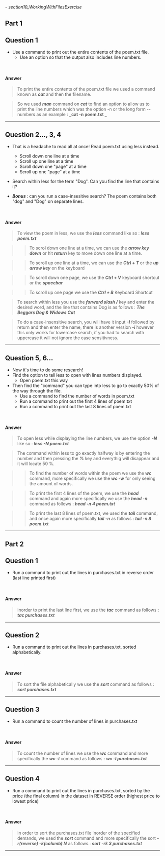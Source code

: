 ###### - section10_WorkingWithFilesExercise

## Part 1
## Question 1

* Use a command to print out the entire contents of the poem.txt file. 
    * Use an option so that the output also includes line numbers.

<br>

#### Answer

> To print the entire contents of the poem.txt file we used a command known as **_cat_** and then the filename.

> So we used **_man_** command on **_cat_** to find an option to allow us to print the line numbers which was the option -n or the long form --numbers as an example : **_cat -n poem.txt _**

---

## Question 2..., 3, 4

* That is a headache to read all at once! Read poem.txt using less instead. 
    * Scroll down one line at a time
    * Scroll up one line at a time
    * Scroll down one "page" at a time
    * Scroll up one "page" at a time
* Search within less for the term "Dog".  Can you find the line that contains it?

* **_Bonus_** : can you run a case-insesitive search?  The poem contains both "dog" and "Dog" on separate lines.

<br>

#### Answer

> To view the poem in less, we use the **_less_** command like so : **_less poem.txt_**

>> To scrol down one line at a time, we can use the **_arrow key down_** or hit **_return_** key to move down one line at a time.

>> To scroll up one line at a time, we can use the **_Ctrl + T_** or the **_up arrow key_** on the keyboard

>> To scroll down one page, we use the **_Ctrl + V_** keyboard shortcut or the **_spacebar_**

>> To scroll up one page we use the **_Ctrl + B_** Keyboard Shortcut

> To search within less you use the **_forward  slash /_** key and enter the desired word, and the line that contains Dog is as follows : **_The Beggars Dog & Widows Cat_**

> To do a case-insensitive search, you will have it input **_-I_** followed by return and then enter the name, there is another version **_-i_** however this only works for lowercase search, if you had to search with uppercase it will not ignore the case sensitivness.

---

## Question 5, 6...

* Now it's time to do some research! 
* Find the option to tell less to open with lines numbers displayed. 
    * Open poem.txt this way
* Then find the "command" you can type into less to go to exactly 50% of the way through the file.
    * Use a command to find the number of words in poem.txt
    * Run a command to print out the first 4 lines of poem.txt
    * Run a command to print out the last 8 lines of poem.txt

<br>

#### Answer

> To open less while displaying the line numbers, we use the option **_-N_** like so : **_less -N poem.txt_**

> The command within less to go exactly halfway is by entering the number and then pressing the **_%_** key and everythig will disappear and it will locate 50 %.

>> To find the number of words within the poem we use the **_wc_** command, more specifically we use the **_wc -w_** for only seeing the amount of words.

>> To print the first 4 lines of the poem, we use the **_head_** command and again more specifically we use the **_head -n_** command as follows : **_head -n 4 poem.txt_** 

>> To print the last 8 lines of poem.txt, we used the **_tail_** command, and once again more specifically **_tail -n_** as follows : **_tail -n 8 poem.txt_**

---

## Part 2
## Question 1

* Run a command to print out the lines in purchases.txt in reverse order (last line printed first)

<br>

#### Answer

> Inorder to print the last line first, we use the **_tac_** command as follows : **_tac purchases.txt_**

---

## Question 2

* Run a command to print out the lines in purchases.txt, sorted alphabetically.

<br>

#### Answer

> To sort the file alphabetically we use the **_sort_** command as follows : **_sort purchases.txt_**

---

## Question 3

* Run a command to count the number of lines in purchases.txt

<br>

#### Answer

> To count the number of lines we use the **_wc_** command and more specifically the **_wc -l_** command as follows : **_wc -l purchases.txt_**

---

## Question 4

* Run a command to print out the lines in purchases.txt, sorted by the price (the final column) in the dataset in REVERSE order (highest price to lowest price)

<br>

#### Answer

> In order to sort the purchases.txt file inorder of the specified demands, we used the **_sort_** command and more specifically the sort **_-r(reverse) -k(columb) N_** as follows : **_sort -rk 3 purchases.txt_**

---
